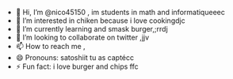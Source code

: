 - 👋 Hi, I’m @nico45150 , im students in math and informatiqueeec
- 👀 I’m interested in chiken because i love cookingdjc
- 🌱 I’m currently learning and smask burger,;rrdj
- 💞️ I’m looking to collaborate on twitter ,jjv
- 📫 How to reach me ,
- 😄 Pronouns: satoshiit tu as captécc
- ⚡ Fun fact: i love burger and chips
ffc
<!---
nico45150/nico45150 is a ✨ special ✨ repository because its `README.md` (this file) appears on your GitHub profile.
You can click the Preview link to take a look at your changes.
--->
